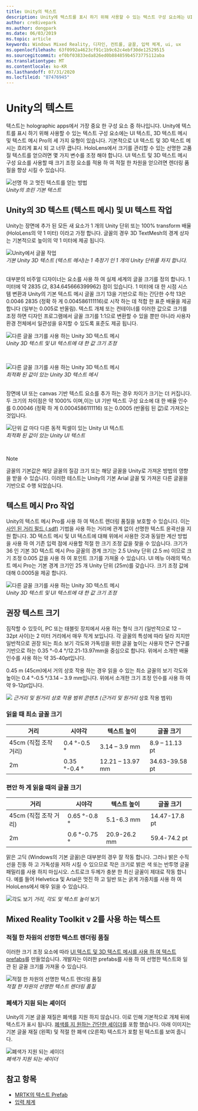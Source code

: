 ```yaml
---
title: Unity의 텍스트
description: Unity에 텍스트를 표시 하기 위해 사용할 수 있는 텍스트 구성 요소에는 UI 텍스트와 3D 텍스트 메시의 두 가지 유형이 있습니다.
author: cre8ivepark
ms.author: dongpark
ms.date: 06/03/2019
ms.topic: article
keywords: Windows Mixed Reality, 디자인, 컨트롤, 글꼴, 입력 체계, ui, ux
ms.openlocfilehash: 63f0992a4623cf91c1b9c62c4ebf30de12529515
ms.sourcegitcommit: ef0bf03833eda826ed0b884859b4573775112aba
ms.translationtype: MT
ms.contentlocale: ko-KR
ms.lasthandoff: 07/31/2020
ms.locfileid: "87476945"
---
```

# <a name="text-in-unity"></a>Unity의 텍스트

텍스트는 holographic apps에서 가장 중요 한 구성 요소 중 하나입니다. Unity에 텍스트를 표시 하기 위해 사용할 수 있는 텍스트 구성 요소에는 UI 텍스트, 3D 텍스트 메시 및 텍스트 메시 Pro의 세 가지 유형이 있습니다. 기본적으로 UI 텍스트 및 3D 텍스트 메시는 흐리게 표시 되 고 너무 큽니다. HoloLens에서 크기를 관리할 수 있는 선명한 고품질 텍스트를 얻으려면 몇 가지 변수를 조정 해야 합니다. UI 텍스트 및 3D 텍스트 메시 구성 요소를 사용할 때 크기 조정 요소를 적용 하 여 적절 한 차원을 얻으려면 렌더링 품질을 향상 시킬 수 있습니다.

![선명 하 고 멋진 텍스트를 얻는 방법](images/hug-text-02-640px.png)<br>
*Unity의 흐린 기본 텍스트*

## <a name="working-with-unitys-3d-text-text-mesh-and-ui-text"></a>Unity의 3D 텍스트 (텍스트 메시) 및 UI 텍스트 작업

Unity는 장면에 추가 된 모든 새 요소가 1 개의 Unity 단위 또는 100% transform 배율 (HoloLens의 약 1 미터) 이라고 가정 합니다. 글꼴의 경우 3D TextMesh의 경계 상자는 기본적으로 높이의 약 1 미터에 제공 됩니다.

![Unity에서 글꼴 작업](images/640px-hug-text-03.png)<br>
*기본 Unity 3D 텍스트 (텍스트 메시)는 1 측정기 인 1 개의 Unity 단위를 차지 합니다.*

<br>
대부분의 비주얼 디자이너는 요소를 사용 하 여 실제 세계의 글꼴 크기를 정의 합니다. 1 미터에 약 2835 (2, 834.645666399962) 점이 있습니다. 1 미터에 대 한 시점 시스템 변환과 Unity의 기본 텍스트 메시 글꼴 크기 13을 기반으로 하는 간단한 수학 13은 0.0046 2835 (정확 하 게 0.004586111116)로 시작 하는 데 적합 한 표준 배율을 제공 합니다 (일부는 0.005로 반올림). 텍스트 개체 또는 컨테이너를 이러한 값으로 크기를 조정 하면 디자인 프로그램에서 글꼴 크기를 1:1으로 변환할 수 있을 뿐만 아니라 사용자 환경 전체에서 일관성을 유지할 수 있도록 표준도 제공 됩니다.

![다른 글꼴 크기를 사용 하는 Unity 3D 텍스트 메시](images/Text_In_Unity_Measurements1.png)<br>
*Unity 3D 텍스트 및 UI 텍스트에 대 한 값 크기 조정*

<br>

![다른 글꼴 크기를 사용 하는 Unity 3D 텍스트 메시](images/hug-text-05-1000px.png)<br>
*최적화 된 값이 있는 Unity 3D 텍스트 메시*

<br>
장면에 UI 또는 canvas 기반 텍스트 요소를 추가 하는 경우 차이가 크기는 더 커집니다. 두 크기의 차이점은 약 1000% 이며,이는 UI 기반 텍스트 구성 요소에 대 한 배율 인수를 0.00046 (정확 하 게 0.0004586111116) 또는 0.0005 (반올림 된 값)로 가져오는 것입니다.

![단위 값 마다 다른 동적 픽셀이 있는 Unity UI 텍스트](images/hug-text-04-1000px.png)<br>
*최적화 된 값이 있는 Unity UI 텍스트*

<br>

>[!NOTE]
>글꼴의 기본값은 해당 글꼴의 질감 크기 또는 해당 글꼴을 Unity로 가져온 방법의 영향을 받을 수 있습니다. 이러한 테스트는 Unity의 기본 Arial 글꼴 및 가져온 다른 글꼴을 기반으로 수행 되었습니다.

## <a name="working-with-text-mesh-pro"></a>텍스트 메시 Pro 작업

Unity의 텍스트 메시 Pro를 사용 하 여 텍스트 렌더링 품질을 보호할 수 있습니다. 이는 [사인 된 거리 필드 (.sdf)](https://steamcdn-a.akamaihd.net/apps/valve/2007/SIGGRAPH2007_AlphaTestedMagnification.pdf) 기법을 사용 하는 거리에 관계 없이 선명한 텍스트 윤곽선을 지원 합니다. 3D 텍스트 메시 및 UI 텍스트에 대해 위에서 사용한 것과 동일한 계산 방법을 사용 하 여 기존 입력 점에 사용할 적절 한 크기 조정 값을 찾을 수 있습니다. 크기가 36 인 기본 3D 텍스트 메시 Pro 글꼴의 경계 크기는 2.5 Unity 단위 (2.5 m) 이므로 크기 조정 0.005 값을 사용 하 여 포인트 크기를 가져올 수 있습니다. UI 메뉴 아래의 텍스트 메시 Pro는 기본 경계 크기인 25 개 Unity 단위 (25m)를 갖습니다. 크기 조정 값에 대해 0.0005을 제공 합니다.

![다른 글꼴 크기를 사용 하는 Unity 3D 텍스트 메시](images/Text_In_Unity_Measurements2.png)<br>
*Unity 3D 텍스트 및 UI 텍스트에 대 한 값 크기 조정*

## <a name="recommended-text-size"></a>권장 텍스트 크기
짐작할 수 있듯이, PC 또는 태블릿 장치에서 사용 하는 형식 크기 (일반적으로 12 – 32pt 사이)는 2 미터 거리에서 매우 작게 보입니다. 각 글꼴의 특성에 따라 달라 지지만 일반적으로 권장 되는 최소 보기 각도와 가독성을 위한 글꼴 높이는 사용자 연구 연구를 기반으로 하는 0.35 °-0.4 °/12.21-13.97mm을 중심으로 합니다. 위에서 소개한 배율 인수를 사용 하는 약 35-40pt입니다. 

0.45 m (45cm)에서 거의 상호 작용 하는 경우 읽을 수 있는 최소 글꼴의 보기 각도와 높이는 0.4 °-0.5 °/3.14 – 3.9 mm입니다. 위에서 소개한 크기 조정 인수를 사용 하 여 약 9-12pt입니다.

![](images/typography-distance-1000px.jpg)
*근거리 및 원거리 상호 작용 범위 콘텐츠 (근거리 및 원거리* 상호 작용 범위)

### <a name="the-minimum-legible-font-size"></a>읽을 때 최소 글꼴 크기
| 거리 | 시야각 | 텍스트 높이 | 글꼴 크기 |
|---------|---------|---------|---------|
| 45cm (직접 조작 거리) | 0.4 °-0.5 ° | 3.14 – 3.9 mm | 8.9 – 11.13 pt |
| 2m | 0.35 °-0.4 ° | 12.21 – 13.97 mm | 34.63-39.58 pt |


### <a name="the-comfortably-legible-font-size"></a>편안 하 게 읽을 때의 글꼴 크기
| 거리 | 시야각 | 텍스트 높이 | 글꼴 크기 |
|---------|---------|---------|---------|
| 45cm (직접 조작 거리) | 0.65 °-0.8 ° | 5.1-6.3 mm | 14.47-17.8 pt |
| 2m | 0.6 °-0.75 ° | 20.9-26.2 mm | 59.4-74.2 pt |

맑은 고딕 (Windows의 기본 글꼴)은 대부분의 경우 잘 작동 합니다. 그러나 밝은 수직선을 진동 하 고 가독성을 저하 시킬 수 있으므로 작은 크기로 밝은 색 또는 반투명 글꼴 패밀리를 사용 하지 마십시오. 스트로크 두께가 충분 한 최신 글꼴이 제대로 작동 합니다. 예를 들어 Helvetica 및 Arial은 멋진 하 고 일반 또는 굵게 가중치를 사용 하 여 HoloLens에서 매우 읽을 수 있습니다.


![각도 보기 ](images/Text_In_Unity_ViewingAngle.jpg)
 *거리, 각도 및 텍스트 높이* 보기

## <a name="text-with-mixed-reality-toolkit-v2"></a>Mixed Reality Toolkit v 2를 사용 하는 텍스트

### <a name="sharp-text-rendering-quality-with-proper-dimension"></a>적절 한 차원의 선명한 텍스트 렌더링 품질

이러한 크기 조정 요소에 따라 [UI 텍스트 및 3D 텍스트 메시를 사용 하 여 텍스트 prefabs](https://github.com/microsoft/MixedRealityToolkit-Unity/tree/mrtk_development/Assets/MRTK/SDK/StandardAssets/Prefabs/Text)를 만들었습니다. 개발자는 이러한 prefabs를 사용 하 여 선명한 텍스트와 일관 된 글꼴 크기를 가져올 수 있습니다.

![적절 한 차원의 선명한 텍스트 렌더링 품질](images/hug-text-06-1000px.png)<br>
*적절 한 차원의 선명한 텍스트 렌더링 품질*

### <a name="shader-with-occlusion-support"></a>폐색가 지원 되는 셰이더

Unity의 기본 글꼴 재질은 폐색를 지원 하지 않습니다. 이로 인해 기본적으로 개체 뒤에 텍스트가 표시 됩니다. [폐색를 지 원하는 간단한 셰이더](https://github.com/microsoft/MixedRealityToolkit-Unity/blob/mrtk_release/Assets/MRTK/Core/StandardAssets/Shaders/Text3DShader.shader)를 포함 했습니다. 아래 이미지는 기본 글꼴 재질 (왼쪽) 및 적절 한 폐색 (오른쪽) 텍스트가 포함 된 텍스트를 보여 줍니다.

![폐색가 지원 되는 셰이더](images/hug-text-07-1000px.png)<br>
*폐색가 지원 되는 셰이더*


## <a name="see-also"></a>참고 항목
* [MRTK의 텍스트 Prefab](https://github.com/microsoft/MixedRealityToolkit-Unity/tree/mrtk_development/Assets/MRTK/SDK/StandardAssets/Prefabs/Text)
* [입력 체계](typography.md)

 
